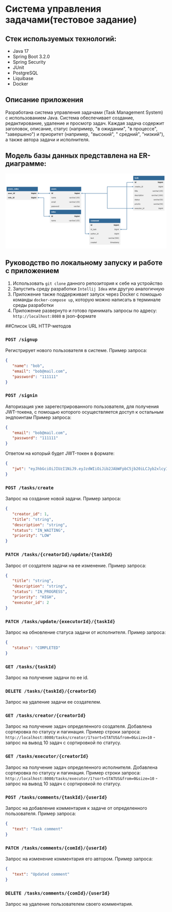 # Система управления задачами(тестовое задание)

## Стек используемых технологий:

* Java 17
* Spring Boot 3.2.0
* Spring Security
* JUnit
* PostgreSQL
* Liquibase
* Docker

## Описание приложения

Разработана система управления задачами (Task Management System) с использованием Java. Система обеспечивает создание,
редактирование, удаление и просмотр задач. Каждая задача содержит
заголовок, описание, статус (например, "в ожидании", "в процессе", "завершено") и приоритет (например, "высокий", "
средний", "низкий"), а также автора задачи и исполнителя.

## Модель базы данных представлена на ER-диаграмме:

![Модель базы данных](src/main/resources/Schema.png)

## Руководство по локальному запуску и работе с приложением

1) Использовать ```git clone``` данного репозитория к себе на устройство
2) Запустить среду разработки ```Intellij Idea``` или другую аналогичную
3) Приложение также поддерживает запуск через Docker с помощью команды ```docker-compose up```, которую можно написать в
   терминале среды разработки
4) Приложение развернуто и готово принимать запросы по адресу: ```http://localhost:8080``` в json-формате

##Список URL HTTP-методов

### ```POST /signup```

Регистрирует нового пользователя в системе. Пример запроса:

```json
{
   "name": "bob",
   "email": "bob@mail.com",
   "password": "111111"
}
```

### ```POST /signin```

Авторизация уже зарегестрированного пользователя, для получения JWT-токена, с помощью которого осуществляется доступ к 
остальным эндпоинтам Пример запроса:

```json
{
   "email": "bob@mail.com",
   "password": "111111"
}
```

Ответом на который будет JWT-токен в формате:

```json
{
   "jwt": "eyJhbGciOiJIUzI1NiJ9.eyJzdWIiOiJib2JAbWFpbC5jb20iLCJyb2xlcyI6WyJVU0VSIl0sImV4cCI6MTcwMTk2NDUwMCwiaWF0IjoxNzAxOTYyNzAwfQ.1IYltM5Er_XOGf5Cr8zXOyu_135e_HoKjW9vLxyAEoo"
}
```

### ```POST /tasks/create```

Запрос на создание новой задачи. Пример запроса:

```json
{
   "creator_id": 1,
   "title": "string",
   "description": "string",
   "status": "IN_WAITING",
   "priority": "LOW"
}
```

### ```PATCH /tasks/{creatorId}/update/{taskId}```

Запрос от создателя задачи на ее изменение. Пример запроса:

```json
{
   "title": "string",
   "description": "string",
   "status": "IN_PROGRESS",
   "priority": "HIGH",
   "executor_id": 2
}
```

### ```PATCH /tasks/update/{executorId}/{taskId}```

Запрос на обновление статуса задачи от исполнителя. Пример запроса:

```json
{
   "status": "COMPLETED"
}
```

### ```GET /tasks/{taskId}```

Запрос на получение задачи по ее id.

### ```DELETE /tasks/{taskId}/{creatorId}```

Запрос на удаление задачи ее создателем.

### ```GET /tasks/creator/{creatorId}```

Запрос на получение задач определенного создателя. Добавлена сортировка по статусу и пагинация. Пример строки запроса:
```http://localhost:8080/tasks/creator/1?sort=STATUS&from=0&size=10``` - запрос на вывод 10 задач с сортировкой по статусу.

### ```GET /tasks/executor/{creatorId}```

Запрос на получение задач определенного исполнителя. Добавлена сортировка по статусу и пагинация. Пример строки запроса:
```http://localhost:8080/tasks/executor/1?sort=STATUS&from=0&size=10``` - запрос на вывод 10 задач с сортировкой по статусу.

### ```POST /tasks/comments/{taskId}/{userId}```

Запрос на добавление комментария к задаче от определенного пользователя. Пример запроса:

```json
{
   "text": "Task comment"
}
```

### ```PATCH /tasks/comments/{comId}/{userId}```

Запрос на изменение комментария его автором. Пример запроса:

```json
{
   "text": "Updated comment"
}
```
### ```DELETE /tasks/comments/{comId}/{userId}```

Запрос на удаление пользователем своего комментария.


